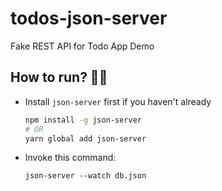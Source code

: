# todos-json-server
Fake REST API for Todo App Demo

## How to run? 🏃‍♂️
- Install `json-server` first if you haven't already
  ```sh
  npm install -g json-server
  # OR
  yarn global add json-server
  ```
- Invoke this command:
  ```
  json-server --watch db.json
  ```
